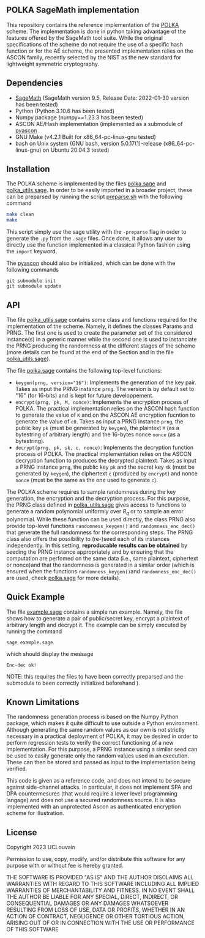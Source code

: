 ## POLKA SageMath implementation

This repository contains the reference implementation of the [POLKA](https://eprint.iacr.org/2022/873) scheme. The implementation is done in python taking advantage of the features offered by the SageMath tool suite. While the original specifications of the scheme do not require the use of a specific hash function or for the AE scheme, the presented implementation relies on the ASCON family, recently selected by the NIST as the new standard for lightweight symmetric cryptography. 

## Dependencies 

* [SageMath](https://www.sagemath.org/) (SageMath version 9.5, Release Date: 2022-01-30 version has been tested)
* Python (Python 3.10.6 has been tested)
* Numpy package (numpy==1.23.3 has been tested)
* ASCON AE/Hash implementation (implemented as a submodule of [pyascon](https://github.com/meichlseder/pyascon)
* GNU Make (v4.2.1 Built for x86_64-pc-linux-gnu tested)
* bash on Unix system (GNU bash, version 5.0.17(1)-release (x86_64-pc-linux-gnu) on Ubuntu 20.04.3 tested)

## Installation 

The POLKA scheme is implemented by the files [polka.sage](polka.sage) and [polka_utils.sage](polka_utils.sage). In order to be easily imported in 
a broader project, these can be preparsed by running the script [preparse.sh](preparse.sh) with the following command

```bash
make clean
make
```

This script simply use the sage utility with the `-preparse` flag in order to generate the `.py` from the `.sage` files. Once done, it allows any user to directly use the function implemented in a classical Python fashion using the `import` keyword. 

The [pyascon](https://github.com/meichlseder/pyascon) should also be initialized, which can be done with the following commands
```
git submodule init 
git submodule update
```

## API
The file [polka_utils.sage](polka_utils.sage) contains some class and functions required for the implementation of the scheme. Namely, it defines the classes Params and PRNG. The first one is used to create the parameter set of the considered instance(s) in a generic manner while the second one is used to instanciate the PRNG producing the randomness at the different stages of the scheme (more details can be found at the end of the Section and in the file [polka_utils.sage](polka_utils.sage)).

The file [polka.sage](polka.sage) contains the following top-level functions:
* `keygen(prng, version="16")`:  Implements the generation of the key pair. Takes as input the PRNG instance `prng`.  The version is by default set to "16" (for 16-bits) and is kept for future developpement. 
* `encrypt(prng, pk, M, nonce)`: Implements the encryption process of POLKA. The practical implementation relies on the ASCON hash function to generate the value of `K` and on the ASCON AE encryption fucntion to generate the value of `c0`.  Takes as input a PRNG instance `prng`, the public key `pk` (must be generated by `keygen`), the plaintext `M` (as a bytestring of arbitrary length) and the 16-bytes nonce `nonce` (as a bytestring).
* `decrypt(prng, pk, sk, c, nonce)`:
Implements the decryption function process of POLKA. The practical implementation relies on the ASCON decryption function to produces the decrypted plaintext. Takes as input a PRNG instance `prng`, the public key `pk` and the secret key `sk` (must be generated by `keygen`), the ciphertext `c` (produced by `encrypt`) and nonce `nonce` (must be the same as the one used to generate `c`).

The POLKA scheme requires to sample randomness during the key generation, the encryption and the decryption process. For this purpose, the PRNG class defined in [polka_utils.sage](polka_utils.sage) gives access to functions to generate a random polynomial uniformly over $R_q$ or to sample an error polynomial. While these function can be used directly, the class PRNG also provide top-level functions `randomness_keygen()` and `randomness_enc_dec()` that generate the full randomness for the corresponding steps. The PRNG class also offers the possibility to (re-)seed each of its instances independently. In this setting, **reproducable results can be obtained** by seeding the PRNG instance appropriately and by ensuring that the computation are perfomed on the same data (i.e., same plaintext, ciphertext or nonce)and that the randomness is generated in a similar order (which is ensured when the functions `randomness_keygen()`and `randomness_enc_dec()` are used, check [polka.sage](polka.sage) for more details). 

## Quick Example

The file [example.sage](example.sage) contains a simple run example. Namely, the file shows how to generate a pair of public/secret key, encrypt a plaintext of arbitrary length and decrypt it. The example can be simply executed by running the command

```
sage example.sage
```
which should display the message 
```
Enc-dec ok!
```
NOTE: this requires the files to have been correctly preparsed and the submodule to been correctly initialized beforehand ).

## Known Limitations 

The randomness generation process is based on the Numpy Python package, which makes it quite difficult to use outside a Python environment. Although generating the same random values as our own is not strictly necessary in a practical deployment of POLKA, it may be desired in order to perform regression tests to verify the correct functioning of a new implementation. For this purpose, a PRNG instance using a similar seed can be used to easily generate only the random values used in an execution. These can then be stored and passed as input to the implementation being verified.

This code is given as a reference code, and does not intend to be secure against side-channel attacks. In particular, it does not implement SPA and DPA countermesures (that would require a lower level programming langage) and does not use a secured randomness source. It is also implemented with an unprotected Ascon as authenticated encryption scheme for illustration.

## License

Copyright 2023 UCLouvain

Permission to use, copy, modify, and/or distribute this software for any
purpose with or without fee is hereby granted.

THE SOFTWARE IS PROVIDED "AS IS" AND THE AUTHOR DISCLAIMS ALL WARRANTIES WITH
REGARD TO THIS SOFTWARE INCLUDING ALL IMPLIED WARRANTIES OF MERCHANTABILITY
AND FITNESS. IN NO EVENT SHALL THE AUTHOR BE LIABLE FOR ANY SPECIAL, DIRECT,
INDIRECT, OR CONSEQUENTIAL DAMAGES OR ANY DAMAGES WHATSOEVER RESULTING FROM
LOSS OF USE, DATA OR PROFITS, WHETHER IN AN ACTION OF CONTRACT, NEGLIGENCE OR
OTHER TORTIOUS ACTION, ARISING OUT OF OR IN CONNECTION WITH THE USE OR
PERFORMANCE OF THIS SOFTWARE
